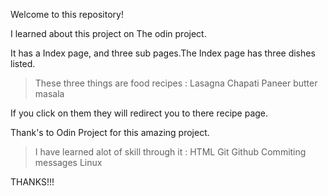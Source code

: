 Welcome to this repository!

I learned about this project on The odin project.

It has a Index page, and three sub pages.The Index page has three dishes listed.

>These three things are food recipes :
    Lasagna 
    Chapati
    Paneer butter masala

If you click on them they will redirect you to there recipe page.

Thank's to Odin Project for this amazing project.

>I have learned alot of skill through it :
    HTML
    Git 
    Github
    Commiting messages
    Linux

THANKS!!!